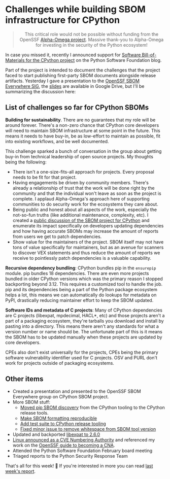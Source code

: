 # Challenges while building SBOM infrastructure for CPython

<blockquote>
  <center>This critical role would not be possible without funding from the OpenSSF <a href="https://alpha-omega.dev">Alpha-Omega project</a>. Massive thank-you to Alpha-Omega for investing in the security of the Python ecosystem!</center>
</blockquote>

In case you missed it, recently I announced support for [Software Bill-of-Materials
for the CPython project](https://pyfound.blogspot.com/2024/02/software-bill-of-materials-now-available-for-cpython.html)
on the Python Software Foundation blog.

Part of the project is intended to document the challenges that the project faced to
start publishing first-party SBOM documents alongside release artifacts. Yesterday I gave
a presentation to the [OpenSSF SBOM Everywhere SIG](https://github.com/ossf/sbom-everywhere),
the [slides](https://docs.google.com/presentation/d/15BbzIpQUIQv56vpwFNAEl4y8PAALVFnR5S_YpKxxkck)
are available in Google Drive, but I'll be summarizing the discussion here:

## List of challenges so far for CPython SBOMs

**Building for sustainability**. There are no guarantees that my role will be around forever.
There's a non-zero chance that CPython core developers will need to maintain SBOM infrastructure at some point in the future. This means it needs to have buy-in,
be as low-effort to maintain as possible, fit into existing workflows, and be well documented.

This challenge sparked a bunch of conversation in the group about getting buy-in from technical leadership of open source projects.
My thoughts being the following:

* There isn't a one-size-fits-all approach for projects. Every proposal needs to be fit for that project.
* Having engagements be driven by community members.
  There's already a relationship of trust that the work will be done right by the community and that the individual won't leave as soon as the project is complete.
  I applaud Alpha-Omega's approach here of supporting communities to do security work for the ecosystems they care about.
* Being public and honest about all aspects of the work, especially the not-so-fun truths (like additional maintenance, complexity, etc).
  I created a [public discussion of the SBOM project for CPython](https://discuss.python.org/t/create-and-distribute-software-bill-of-materials-sbom-for-python-artifacts/39293)
  and enumerate its impact specifically on developers updating dependencies and how having accurate SBOMs may increase the amount of reports from users we get to patch dependencies.
* Show value for the maintainers of the project. SBOM itself may not have tons of value specifically for maintainers, but as an avenue
  for scanners to discover VEX statements and thus reduce the amount of reports we receive to pointlessly patch dependencies is a valuable capability.

**Recursive dependency bundling**: CPython bundles pip in the `ensurepip` module. pip bundles 18
dependencies. There are even more projects bundled in older CPython versions which was the primary reason
I stopped backporting beyond 3.12. This requires a customized tool to handle the job. pip and its dependencies
being a part of the Python package ecosystem helps a lot, this means we can automatically do lookups for metadata on PyPI,
drastically reducing maintainer effort to keep the SBOM updated.

**Software IDs and metadata of C projects**: Many of CPython dependencies are C projects (libexpat, mpdecimal, HACL*, etc)
and those projects aren't a part of a packaging ecosystem, they're tarballs you download and install by pasting into a directory.
This means there aren't any standards for what a version number or name should be. The unfortunate part of this
is it means the SBOM has to be updated manually when these projects are updated by core developers.

CPEs also don't exist universally for the projects, CPEs being the primary software vulnerability identifier used for C projects.
OSV and PURL don't work for projects outside of packaging ecosystems.

## Other items

* Created a presentation and presented to the OpenSSF SBOM Everywhere group on CPython SBOM project.
* More SBOM stuff:
  * [Moved pip SBOM discovery](https://github.com/python/cpython/pull/115360) from the CPython tooling to the CPython release tools.
  * [Make SBOM formatting reproducible](https://github.com/python/release-tools/pull/95)
  * [Add test suite to CPython release tooling](https://github.com/python/release-tools/pull/93)
  * [Fixed minor issue to remove whitespace from SBOM tool version](https://github.com/python/release-tools/pull/92)
* Updated and backported [libexpat to 2.6.0](https://github.com/python/cpython/issues/115399)
* [Linux announced as a CVE Numbering Authority](http://www.kroah.com/log/blog/2024/02/13/linux-is-a-cna/) and referenced my work on the [OpenSSF guide to becoming a CNA](https://openssf.org/blog/2023/11/27/openssf-introduces-guide-to-becoming-a-cve-numbering-authority-as-an-open-source-project/).
* Attended the Python Software Foundation February board meeting
* Triaged reports to the Python Security Response Team

That's all for this week! 👋 If you're interested in more you can read [last week's report](https://sethmlarson.dev/security-developer-in-residence-weekly-report-28).
